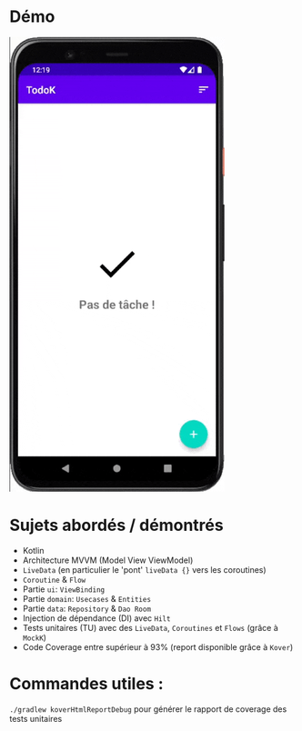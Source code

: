 # Démo
![Démo Gif, wait for it !](https://github.com/NinoDLC/OpenClassrooms_P5_TodoK_Example/blob/master/example.gif)

# Sujets abordés / démontrés
 * Kotlin
 * Architecture MVVM (Model View ViewModel)
 * `LiveData` (en particulier le 'pont' `liveData {}` vers les coroutines)
 * `Coroutine` & `Flow`
 * Partie `ui`: `ViewBinding`
 * Partie `domain`: `Usecases` & `Entities`
 * Partie `data`: `Repository` & `Dao Room`
 * Injection de dépendance (DI) avec `Hilt`
 * Tests unitaires (TU) avec des `LiveData`, `Coroutines` et `Flows` (grâce à `MockK`)
 * Code Coverage entre supérieur à 93% (report disponible grâce à `Kover`)

# Commandes utiles :
`./gradlew koverHtmlReportDebug` pour générer le rapport de coverage des tests unitaires

